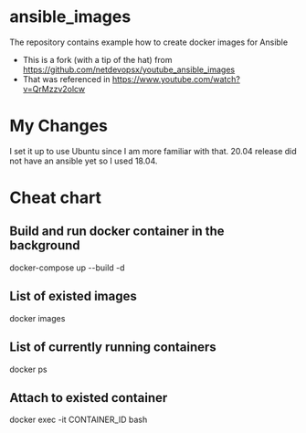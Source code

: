 # ansible_images
The repository contains example how to create docker images for Ansible
- This is a fork (with a tip of the hat) from https://github.com/netdevopsx/youtube_ansible_images
- That was referenced in https://www.youtube.com/watch?v=QrMzzv2olcw

# My Changes
I set it up to use Ubuntu since I am more familiar with that. 20.04 release did not have an ansible yet so I used 18.04.

# Cheat chart

## Build and run docker container in the background
docker-compose up --build -d

## List of existed images
docker images

## List of currently running containers
docker ps

## Attach to existed container
docker exec -it CONTAINER_ID bash
